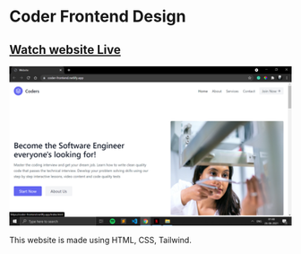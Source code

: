 # Coder Frontend Design 
## [Watch website Live](coder-frontend.netlify.app)

![Snapshot](ss.png)

This website is made using HTML, CSS, Tailwind. 
